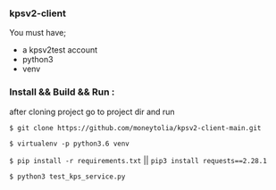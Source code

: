 ### kpsv2-client

You must have;
* a kpsv2test account
* python3
* venv

### Install && Build && Run :
after cloning project go to project dir and run

`$ git clone https://github.com/moneytolia/kpsv2-client-main.git`

`$ virtualenv -p python3.6 venv`

`$ pip install -r requirements.txt` ||  `pip3 install requests==2.28.1`

`$ python3 test_kps_service.py`
